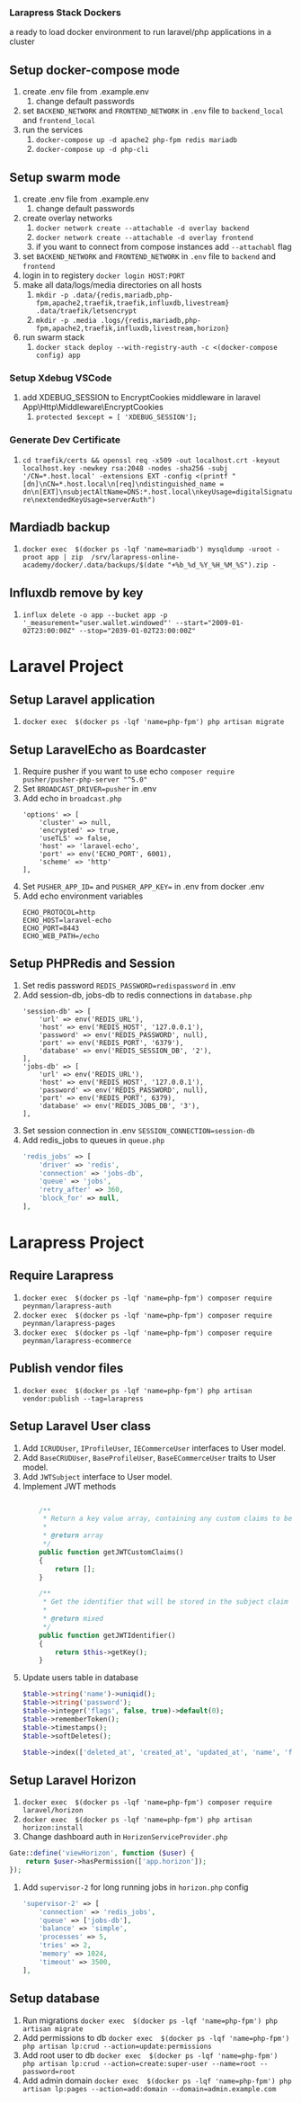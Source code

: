 ### Larapress Stack Dockers
a ready to load docker environment to run laravel/php applications in a cluster

## Setup docker-compose mode
1. create .env file from .example.env
    1. change default passwords
2. set ```BACKEND_NETWORK``` and ```FRONTEND_NETWORK``` in ``.env`` file to ```backend_local``` and ```frontend_local```
3. run the services
    1. ```docker-compose up -d apache2 php-fpm redis mariadb```
    2. ```docker-compose up -d php-cli```

## Setup swarm mode
1. create .env file from .example.env
    1. change default passwords
1. create overlay networks
    1. ```docker network create --attachable -d overlay backend```
    2. ```docker network create --attachable -d overlay frontend```
    3. if you want to connect from compose instances add ```--attachabl``` flag
2. set ```BACKEND_NETWORK``` and ```FRONTEND_NETWORK``` in ``.env`` file to ```backend``` and ```frontend```
3. login in to registery ```docker login HOST:PORT```
4. make all data/logs/media directories on all hosts
    1. ```mkdir -p .data/{redis,mariadb,php-fpm,apache2,traefik,traefik,influxdb,livestream} .data/traefik/letsencrypt```
    2. ```mkdir -p .media .logs/{redis,mariadb,php-fpm,apache2,traefik,influxdb,livestream,horizon}```
5. run swarm stack
    1. ```docker stack deploy --with-registry-auth -c <(docker-compose config) app```

### Setup Xdebug VSCode
1. add XDEBUG_SESSION to EncryptCookies middleware in laravel App\Http\Middleware\EncryptCookies
    1. ```protected $except = [ 'XDEBUG_SESSION'];```

### Generate Dev Certificate
1. ```cd traefik/certs && openssl req -x509 -out localhost.crt -keyout localhost.key -newkey rsa:2048 -nodes -sha256 -subj '/CN=*.host.local' -extensions EXT -config <(printf "[dn]\nCN=*.host.local\n[req]\ndistinguished_name = dn\n[EXT]\nsubjectAltName=DNS:*.host.local\nkeyUsage=digitalSignature\nextendedKeyUsage=serverAuth")```

## Mardiadb backup
1. ```docker exec  $(docker ps -lqf 'name=mariadb') mysqldump -uroot -proot app | zip  /srv/larapress-online-academy/docker/.data/backups/$(date "+%b_%d_%Y_%H_%M_%S").zip -```

## Influxdb remove by key
1. ```influx delete -o app --bucket app -p '_measurement="user.wallet.windowed"' --start="2009-01-02T23:00:00Z" --stop="2039-01-02T23:00:00Z"```


# Laravel Project
## Setup Laravel application
1. ```docker exec  $(docker ps -lqf 'name=php-fpm') php artisan migrate```

## Setup LaravelEcho as Boardcaster
1. Require pusher if you want to use echo ``composer require pusher/pusher-php-server "^5.0"``
1. Set ```BROADCAST_DRIVER=pusher``` in .env
1. Add echo in ``broadcast.php``
    ```
    'options' => [
        'cluster' => null,
        'encrypted' => true,
        'useTLS' => false,
        'host' => 'laravel-echo',
        'port' => env('ECHO_PORT', 6001),
        'scheme' => 'http'
    ],
    ```
1. Set ``PUSHER_APP_ID=`` and ``PUSHER_APP_KEY=`` in .env from docker .env
1. Add echo environment variables
    ```
    ECHO_PROTOCOL=http
    ECHO_HOST=laravel-echo
    ECHO_PORT=8443
    ECHO_WEB_PATH=/echo
    ```

## Setup PHPRedis and Session
1. Set redis password ``REDIS_PASSWORD=redispassword`` in .env
1. Add session-db, jobs-db to redis connections in ``database.php``
    ```
    'session-db' => [
        'url' => env('REDIS_URL'),
        'host' => env('REDIS_HOST', '127.0.0.1'),
        'password' => env('REDIS_PASSWORD', null),
        'port' => env('REDIS_PORT', '6379'),
        'database' => env('REDIS_SESSION_DB', '2'),
    ],
    'jobs-db' => [
        'url' => env('REDIS_URL'),
        'host' => env('REDIS_HOST', '127.0.0.1'),
        'password' => env('REDIS_PASSWORD', null),
        'port' => env('REDIS_PORT', 6379),
        'database' => env('REDIS_JOBS_DB', '3'),
    ],
    ```
1. Set session connection in .env ``SESSION_CONNECTION=session-db``
1. Add redis_jobs to queues in ``queue.php``
    ```php
    'redis_jobs' => [
        'driver' => 'redis',
        'connection' => 'jobs-db',
        'queue' => 'jobs',
        'retry_after' => 360,
        'block_for' => null,
    ],
    ```
# Larapress Project
## Require Larapress
1. ```docker exec  $(docker ps -lqf 'name=php-fpm') composer require peynman/larapress-auth```
1. ```docker exec  $(docker ps -lqf 'name=php-fpm') composer require peynman/larapress-pages```
1. ```docker exec  $(docker ps -lqf 'name=php-fpm') composer require peynman/larapress-ecommerce```
## Publish vendor files
1. ```docker exec  $(docker ps -lqf 'name=php-fpm') php artisan vendor:publish --tag=larapress```
## Setup Laravel User class
1. Add ``ICRUDUser``, ``IProfileUser``, ``IECommerceUser`` interfaces to User model.
1. Add ``BaseCRUDUser``, ``BaseProfileUser``, ``BaseECommerceUser`` traits to User model.
1. Add ``JWTSubject`` interface to User model.
1. Implement JWT methods
    ```php

        /**
         * Return a key value array, containing any custom claims to be added to the JWT.
         *
         * @return array
         */
        public function getJWTCustomClaims()
        {
            return [];
        }

        /**
         * Get the identifier that will be stored in the subject claim of the JWT.
         *
         * @return mixed
         */
        public function getJWTIdentifier()
        {
            return $this->getKey();
        }
    ```
1. Update users table in database
    ```php
    $table->string('name')->uniqid();
    $table->string('password');
    $table->integer('flags', false, true)->default(0);
    $table->rememberToken();
    $table->timestamps();
    $table->softDeletes();

    $table->index(['deleted_at', 'created_at', 'updated_at', 'name', 'flags']);
    ```
## Setup Laravel Horizon
1. ``docker exec  $(docker ps -lqf 'name=php-fpm') composer require laravel/horizon``
1. ``docker exec  $(docker ps -lqf 'name=php-fpm') php artisan horizon:install``
1. Change dashboard auth in ``HorizonServiceProvider.php``
```php
Gate::define('viewHorizon', function ($user) {
    return $user->hasPermission(['app.horizon']);
});
```
1. Add ``supervisor-2`` for long running jobs in ``horizon.php`` config
    ```php
    'supervisor-2' => [
        'connection' => 'redis_jobs',
        'queue' => ['jobs-db'],
        'balance' => 'simple',
        'processes' => 5,
        'tries' => 2,
        'memory' => 1024,
        'timeout' => 3500,
    ],
    ```

## Setup database
1. Run migrations ```docker exec  $(docker ps -lqf 'name=php-fpm') php artisan migrate```
1. Add permissions to db ```docker exec  $(docker ps -lqf 'name=php-fpm') php artisan lp:crud --action=update:permissions```
1. Add root user to db ```docker exec  $(docker ps -lqf 'name=php-fpm') php artisan lp:crud --action=create:super-user --name=root --password=root```
1. Add admin domain ```docker exec  $(docker ps -lqf 'name=php-fpm') php artisan lp:pages --action=add:domain --domain=admin.example.com```
